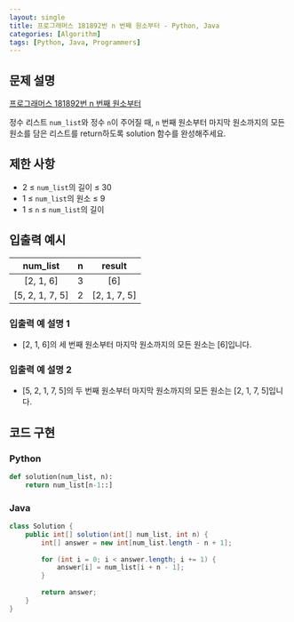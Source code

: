 ```yaml
---
layout: single
title: 프로그래머스 181892번 n 번째 원소부터 - Python, Java
categories: [Algorithm]
tags: [Python, Java, Programmers]
---
```


## 문제 설명
[프로그래머스 181892번 n 번째 원소부터](https://school.programmers.co.kr/learn/courses/30/lessons/181892)

정수 리스트 `num_list`와 정수 `n`이 주어질 때, `n` 번째 원소부터 마지막 원소까지의 모든 원소를 담은 리스트를 return하도록 solution 함수를 완성해주세요.

## 제한 사항

* 2 ≤ `num_list`의 길이 ≤ 30
* 1 ≤ `num_list`의 원소 ≤ 9
* 1 ≤ `n` ≤ `num_list`의 길이

## 입출력 예시

|     num_list      | n  |     result     |
|:-----------------:|:--:|:--------------:|
|    \[2, 1, 6\]    | 	3 |     \[6\]      |
| \[5, 2, 1, 7, 5\] | 	2 | \[2, 1, 7, 5\] |

### 입출력 예 설명 1

* \[2, 1, 6\]의 세 번째 원소부터 마지막 원소까지의 모든 원소는 \[6\]입니다.

### 입출력 예 설명 2

* \[5, 2, 1, 7, 5\]의 두 번째 원소부터 마지막 원소까지의 모든 원소는 \[2, 1, 7, 5\]입니다.

## 코드 구현

### Python

```python
def solution(num_list, n):
    return num_list[n-1::]
```

### Java

```java
class Solution {
    public int[] solution(int[] num_list, int n) {
        int[] answer = new int[num_list.length - n + 1];
        
        for (int i = 0; i < answer.length; i += 1) {
            answer[i] = num_list[i + n - 1];
        }
        
        return answer;
    }
}
```